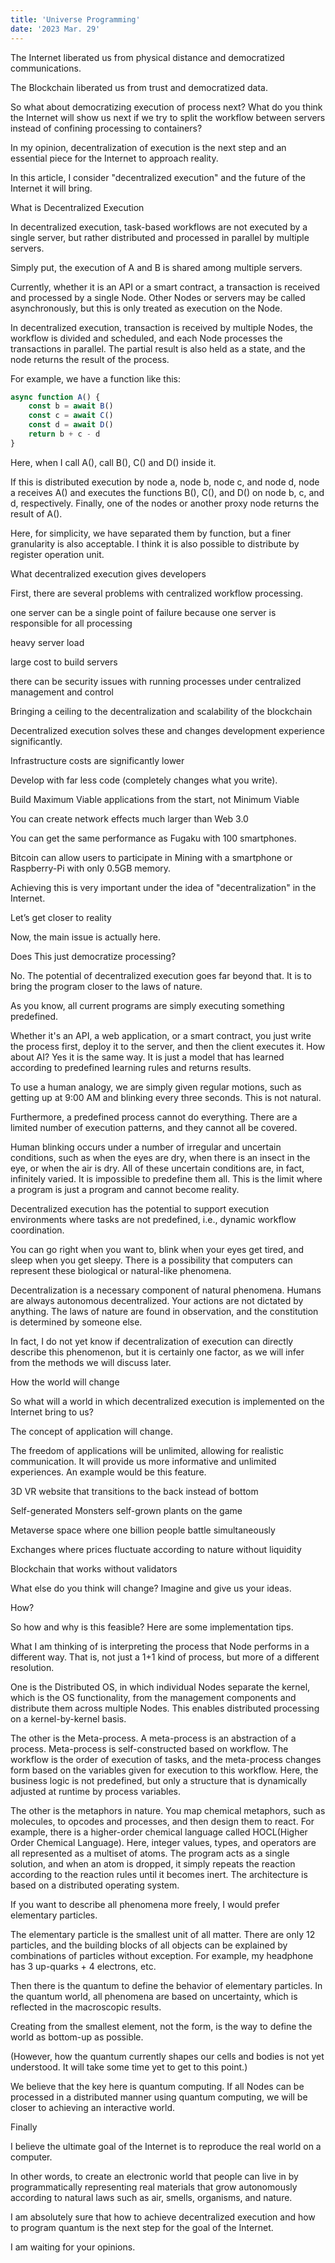 ```yaml
---
title: 'Universe Programming'
date: '2023 Mar. 29'
---
```


The Internet liberated us from physical distance and democratized communications.

The Blockchain liberated us from trust and democratized data.

So what about democratizing execution of process next? What do you think the Internet will show us next if we try to split the workflow between servers instead of confining processing to containers?

In my opinion, decentralization of execution is the next step and an essential piece for the Internet to approach reality.

In this article, I consider "decentralized execution" and the future of the Internet it will bring.

What is Decentralized Execution

In decentralized execution, task-based workflows are not executed by a single server, but rather distributed and processed in parallel by multiple servers.

Simply put, the execution of A and B is shared among multiple servers.

Currently, whether it is an API or a smart contract, a transaction is received and processed by a single Node. Other Nodes or servers may be called asynchronously, but this is only treated as execution on the Node.

In decentralized execution, transaction is received by multiple Nodes, the workflow is divided and scheduled, and each Node processes the transactions in parallel. The partial result is also held as a state, and the node returns the result of the process.

For example, we have a function like this:

```js
async function A() {
    const b = await B()
    const c = await C()
    const d = await D()
    return b + c - d   
}
```

Here, when I call A(), call B(), C() and D() inside it.

If this is distributed execution by node a, node b, node c, and node d, node a receives A() and executes the functions B(), C(), and D() on node b, c, and d, respectively. Finally, one of the nodes or another proxy node returns the result of A().

Here, for simplicity, we have separated them by function, but a finer granularity is also acceptable. I think it is also possible to distribute by register operation unit.

What decentralized execution gives developers

First, there are several problems with centralized workflow processing.

one server can be a single point of failure because one server is responsible for all processing

heavy server load

large cost to build servers

there can be security issues with running processes under centralized management and control

Bringing a ceiling to the decentralization and scalability of the blockchain

Decentralized execution solves these and changes development experience significantly.

Infrastructure costs are significantly lower

Develop with far less code (completely changes what you write).

Build Maximum Viable applications from the start, not Minimum Viable

You can create network effects much larger than Web 3.0

You can get the same performance as Fugaku with 100 smartphones.

Bitcoin can allow users to participate in Mining with a smartphone or Raspberry-Pi with only 0.5GB memory.

Achieving this is very important under the idea of "decentralization" in the Internet.

Let’s get closer to reality

Now, the main issue is actually here.

Does This just democratize processing?

No. The potential of decentralized execution goes far beyond that. It is to bring the program closer to the laws of nature.

As you know, all current programs are simply executing something predefined.

Whether it's an API, a web application, or a smart contract, you just write the process first, deploy it to the server, and then the client executes it. How about AI? Yes it is the same way. It is just a model that has learned according to predefined learning rules and returns results.

To use a human analogy, we are simply given regular motions, such as getting up at 9:00 AM and blinking every three seconds. This is not natural.

Furthermore, a predefined process cannot do everything. There are a limited number of execution patterns, and they cannot all be covered.

Human blinking occurs under a number of irregular and uncertain conditions, such as when the eyes are dry, when there is an insect in the eye, or when the air is dry. All of these uncertain conditions are, in fact, infinitely varied. It is impossible to predefine them all. This is the limit where a program is just a program and cannot become reality.

Decentralized execution has the potential to support execution environments where tasks are not predefined, i.e., dynamic workflow coordination.

You can go right when you want to, blink when your eyes get tired, and sleep when you get sleepy. There is a possibility that computers can represent these biological or natural-like phenomena.

Decentralization is a necessary component of natural phenomena. Humans are always autonomous decentralized. Your actions are not dictated by anything. The laws of nature are found in observation, and the constitution is determined by someone else.

In fact, I do not yet know if decentralization of execution can directly describe this phenomenon, but it is certainly one factor, as we will infer from the methods we will discuss later.

How the world will change

So what will a world in which decentralized execution is implemented on the Internet bring to us?

The concept of application will change.

The freedom of applications will be unlimited, allowing for realistic communication. It will provide us more informative and unlimited experiences. An example would be this feature.

3D VR website that transitions to the back instead of bottom

Self-generated Monsters self-grown plants on the game

Metaverse space where one billion people battle simultaneously

Exchanges where prices fluctuate according to nature without liquidity

Blockchain that works without validators

What else do you think will change? Imagine and give us your ideas.

How?

So how and why is this feasible? Here are some implementation tips.

What I am thinking of is interpreting the process that Node performs in a different way. That is, not just a 1+1 kind of process, but more of a different resolution.

One is the Distributed OS, in which individual Nodes separate the kernel, which is the OS functionality, from the management components and distribute them across multiple Nodes. This enables distributed processing on a kernel-by-kernel basis.

The other is the Meta-process. A meta-process is an abstraction of a process. Meta-process is self-constructed based on workflow. The workflow is the order of execution of tasks, and the meta-process changes form based on the variables given for execution to this workflow. Here, the business logic is not predefined, but only a structure that is dynamically adjusted at runtime by process variables.

The other is the metaphors in nature. You map chemical metaphors, such as molecules, to opcodes and processes, and then design them to react. For example, there is a higher-order chemical language called HOCL(Higher Order Chemical Language). Here, integer values, types, and operators are all represented as a multiset of atoms. The program acts as a single solution, and when an atom is dropped, it simply repeats the reaction according to the reaction rules until it becomes inert. The architecture is based on a distributed operating system.

If you want to describe all phenomena more freely, I would prefer elementary particles.

The elementary particle is the smallest unit of all matter. There are only 12 particles, and the building blocks of all objects can be explained by combinations of particles without exception. For example, my headphone has 3 up-quarks + 4 electrons, etc.

Then there is the quantum to define the behavior of elementary particles. In the quantum world, all phenomena are based on uncertainty, which is reflected in the macroscopic results.

Creating from the smallest element, not the form, is the way to define the world as bottom-up as possible.

(However, how the quantum currently shapes our cells and bodies is not yet understood. It will take some time yet to get to this point.)

We believe that the key here is quantum computing. If all Nodes can be processed in a distributed manner using quantum computing, we will be closer to achieving an interactive world.

Finally

I believe the ultimate goal of the Internet is to reproduce the real world on a computer.

In other words, to create an electronic world that people can live in by programmatically representing real materials that grow autonomously according to natural laws such as air, smells, organisms, and nature.

I am absolutely sure that how to achieve decentralized execution and how to program quantum is the next step for the goal of the Internet.

I am waiting for your opinions.